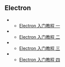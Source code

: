 **Electron**
---
+ + [Electron 入门教程 一](/doc/front/electron/use-electron-01.md)
+ + [Electron 入门教程 二](/doc/front/electron/use-electron-02.md)
+ + [Electron 入门教程 三](/doc/front/electron/use-electron-03.md)
+ + [Electron 入门教程 四](/doc/front/electron/use-electron-04.md)